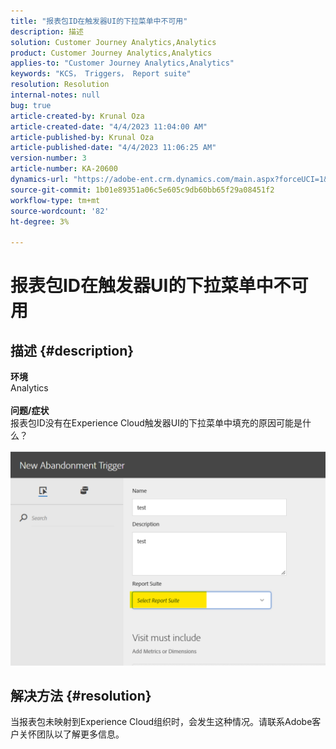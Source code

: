 ```yaml
---
title: "报表包ID在触发器UI的下拉菜单中不可用"
description: 描述
solution: Customer Journey Analytics,Analytics
product: Customer Journey Analytics,Analytics
applies-to: "Customer Journey Analytics,Analytics"
keywords: "KCS， Triggers， Report suite"
resolution: Resolution
internal-notes: null
bug: true
article-created-by: Krunal Oza
article-created-date: "4/4/2023 11:04:00 AM"
article-published-by: Krunal Oza
article-published-date: "4/4/2023 11:06:25 AM"
version-number: 3
article-number: KA-20600
dynamics-url: "https://adobe-ent.crm.dynamics.com/main.aspx?forceUCI=1&pagetype=entityrecord&etn=knowledgearticle&id=97b72e60-d8d2-ed11-a7c7-6045bd006b4b"
source-git-commit: 1b01e89351a06c5e605c9db60bb65f29a08451f2
workflow-type: tm+mt
source-wordcount: '82'
ht-degree: 3%

---
```


# 报表包ID在触发器UI的下拉菜单中不可用

## 描述 {#description}

<b>环境</b><br>Analytics<br> <br><b>问题/症状</b><br>报表包ID没有在Experience Cloud触发器UI的下拉菜单中填充的原因可能是什么？

![](assets/___99b72e60-d8d2-ed11-a7c7-6045bd006b4b___.png)

## 解决方法 {#resolution}

当报表包未映射到Experience Cloud组织时，会发生这种情况。请联系Adobe客户关怀团队以了解更多信息。

<br> 